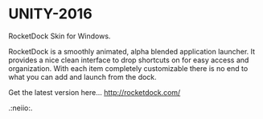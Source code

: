 # UNITY-2016

RocketDock Skin for Windows.

RocketDock is a smoothly animated, alpha blended application launcher. It provides a nice clean interface to drop shortcuts on for easy access and organization. With each item completely customizable there is no end to what you can add and launch from the dock.

Get the latest version here...
http://rocketdock.com/

.:neiio:.
